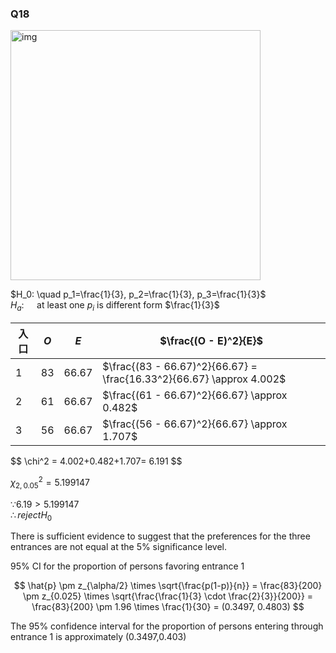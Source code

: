 ### Q18
<img width="400" alt="img" src="https://github.com/user-attachments/assets/ab6da5be-213c-4fd5-a8c3-0993925b8a32/">

$H_0: \quad p_1=\frac{1}{3}, p_2=\frac{1}{3}, p_3=\frac{1}{3}$  
$H_a: \quad$ at least one $p_i$ is different form $\frac{1}{3}$  


| 入口 | $O$ | $E$   | $\frac{(O - E)^2}{E}$                                                |
|------|-----|--------|---------------------------------------------------------------------|
| 1    | 83  | 66.67  | $\frac{(83 - 66.67)^2}{66.67} = \frac{16.33^2}{66.67} \approx 4.002$ |
| 2    | 61  | 66.67  | $\frac{(61 - 66.67)^2}{66.67} \approx 0.482$                         |
| 3    | 56  | 66.67  | $\frac{(56 - 66.67)^2}{66.67} \approx 1.707$                         |




$$
\chi^2 = 4.002+0.482+1.707= 6.191
\$$

$\chi_{2, 0.05}^2 = 5.199147$  

$\because 6.19 > 5.199147$  
$\therefore reject H_0$  

There is sufficient evidence to suggest that the preferences for the three entrances are not equal at the 5% significance level.

95% CI for the proportion of persons favoring entrance 1  

$$
\hat{p} \pm z_{\alpha/2} \times \sqrt{\frac{p(1-p)}{n}} = \frac{83}{200} \pm z_{0.025} \times \sqrt{\frac{\frac{1}{3} \cdot \frac{2}{3}}{200}} = \frac{83}{200} \pm 1.96 \times \frac{1}{30} = (0.3497, 0.4803)
$$

The 95% confidence interval for the proportion of persons entering through entrance 1 is approximately (0.3497,0.403)

